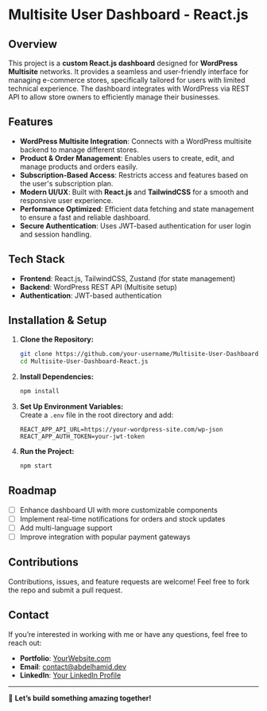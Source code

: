 # Multisite User Dashboard - React.js

## Overview
This project is a **custom React.js dashboard** designed for **WordPress Multisite** networks. It provides a seamless and user-friendly interface for managing e-commerce stores, specifically tailored for users with limited technical experience. The dashboard integrates with WordPress via REST API to allow store owners to efficiently manage their businesses.

## Features
- **WordPress Multisite Integration**: Connects with a WordPress multisite backend to manage different stores.
- **Product & Order Management**: Enables users to create, edit, and manage products and orders easily.
- **Subscription-Based Access**: Restricts access and features based on the user's subscription plan.
- **Modern UI/UX**: Built with **React.js** and **TailwindCSS** for a smooth and responsive user experience.
- **Performance Optimized**: Efficient data fetching and state management to ensure a fast and reliable dashboard.
- **Secure Authentication**: Uses JWT-based authentication for user login and session handling.

## Tech Stack
- **Frontend**: React.js, TailwindCSS, Zustand (for state management)
- **Backend**: WordPress REST API (Multisite setup)
- **Authentication**: JWT-based authentication

## Installation & Setup
1. **Clone the Repository:**  
   ```sh
   git clone https://github.com/your-username/Multisite-User-Dashboard-React.js.git
   cd Multisite-User-Dashboard-React.js
   ```

2. **Install Dependencies:**  
   ```sh
   npm install
   ```

3. **Set Up Environment Variables:**  
   Create a `.env` file in the root directory and add:
   ```env
   REACT_APP_API_URL=https://your-wordpress-site.com/wp-json
   REACT_APP_AUTH_TOKEN=your-jwt-token
   ```

4. **Run the Project:**  
   ```sh
   npm start
   ```

## Roadmap
- [ ] Enhance dashboard UI with more customizable components
- [ ] Implement real-time notifications for orders and stock updates
- [ ] Add multi-language support
- [ ] Improve integration with popular payment gateways

## Contributions
Contributions, issues, and feature requests are welcome! Feel free to fork the repo and submit a pull request.

## Contact
If you’re interested in working with me or have any questions, feel free to reach out:
- **Portfolio**: [YourWebsite.com](https://abdelhamid.dev/)
- **Email**: contact@abdelhamid.dev
- **LinkedIn**: [Your LinkedIn Profile](https://www.linkedin.com/in/abdelhamidkaram/)

---
🚀 **Let’s build something amazing together!**

